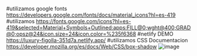 #utilizamos google fonts https://developers.google.com/fonts/docs/material_icons?hl=es-419
#utilizamos https://fonts.google.com/icons?hl=es-419&selected=Material+Symbols+Outlined:apps:FILL@0;wght@400;GRAD@0;opsz@24&icon.size=24&icon.color=%235f6368
#netlify  DEMO   https://luxury-figolla-351d7a.netlify.app/
#utilizamos CSS Documentacion https://developer.mozilla.org/es/docs/Web/CSS/box-shadow
![image](https://github.com/MiguelAngeloH/Barra_Busqueda/assets/44765289/21b31625-602a-4560-a239-a11a691d01e1)
